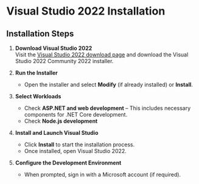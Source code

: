 # Visual Studio 2022 Installation

## Installation Steps

1. **Download Visual Studio 2022**  
   Visit the [Visual Studio 2022 download page](https://visualstudio.microsoft.com/vs/) and download the Visual Studio 2022 Community 2022 installer.

2. **Run the Installer**
   - Open the installer and select **Modify** (if already installed) or **Install**.

3. **Select Workloads**
   - Check **ASP.NET and web development** – This includes necessary components for .NET Core development.
   - Check **Node.js development**

4. **Install and Launch Visual Studio**
   - Click **Install** to start the installation process.
   - Once installed, open Visual Studio 2022.

5. **Configure the Development Environment**
   - When prompted, sign in with a Microsoft account (if required).